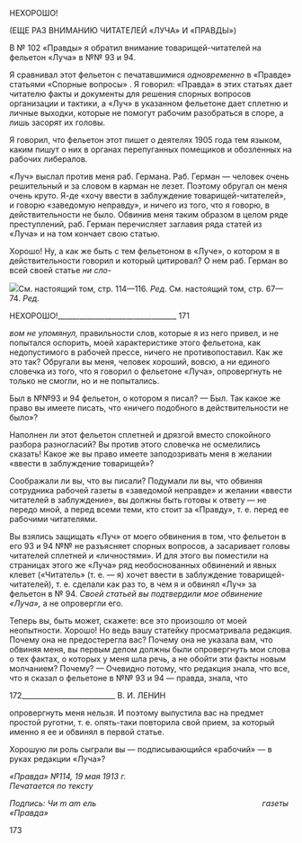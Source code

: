 НЕХОРОШО!

(ЕЩЕ РАЗ ВНИМАНИЮ ЧИТАТЕЛЕЙ «ЛУЧА» И «ПРАВДЫ»)

В № 102 «Правды» я обратил внимание товарищей-читателей на фельетон «Луча» в №№ 93 и 94.

Я сравнивал этот фельетон с печатавшимися _одновременно_ в «Правде» статьями «Спорные вопросы» . Я говорил: «Правда» в этих статьях дает читателю факты и до­кументы для решения спорных вопросов организации и тактики, а «Луч» в указанном фельетоне дает сплетню и личные выходки, которые не помогут рабочим разобраться в споре, а лишь засорят их головы.

Я говорил, что фельетон этот пишет о деятелях 1905 года тем языком, каким пишут о них в органах перепуганных помещиков и обозленных на рабочих либералов.

«Луч» выслал против меня раб. Германа. Раб. Герман — человек очень решительный и за словом в карман не лезет. Поэтому обругал он меня очень круто. Я-де «хочу ввести в заблуждение товарищей-читателей», и говорю «заведомую неправду», и ничего из того, что я говорю, в действительности не было. Обвинив меня таким образом в целом ряде преступлений, раб. Герман перечисляет заглавия ряда статей из «Луча» и на том кончает свою статью.

Хорошо! Ну, а как же быть с тем фельетоном в «Луче», о котором я в действитель­ности говорил и который цитировал? О нем раб. Герман во всей своей статье _ни сло-_

![](file:///C:/Users/bot32/AppData/Local/Temp/msohtmlclip1/01/clip_image001.png)См. настоящий том, стр. 114—116. _Ред._ См. настоящий том, стр. 67—74. _Ред._

  

НЕХОРОШО!_________________________________ 171

_вом не упомянул,_ правильности слов, которые я из него привел, и не попытался оспо­рить, моей характеристике этого фельетона, как недопустимого в рабочей прессе, ниче­го не противопоставил. Как же это так? Обругали вы меня, человек хороший, вовсю, а ни единого словечка из того, что я говорил о фельетоне «Луча», опровергнуть не толь­ко не смогли, но и не попытались.

Был в №№93 и 94 фельетон, о котором я писал? — Был. Так какое же право вы имеете писать, что «ничего подобного в действительности не было»?

Наполнен ли этот фельетон сплетней и дрязгой вместо спокойного разбора разногла­сий? Вы против этого словечка не осмелились сказать! Какое же вы право имеете запо­дозривать меня в желании «ввести в заблуждение товарищей»?

Соображали ли вы, что вы писали? Подумали ли вы, что обвиняя сотрудника рабо­чей газеты в «заведомой неправде» и желании «ввести читателей в заблуждение», вы должны быть готовы к ответу — не передо мной, а перед всеми теми, кто стоит за «Правду», т. е. перед ее рабочими читателями.

Вы взялись защищать «Луч» от моего обвинения в том, что фельетон в его 93 и 94 №№ не разъясняет спорных вопросов, а засаривает головы читателей сплетней и «лич­ностями». И для этого вы поместили на страницах этого же «Луча» ряд необоснован­ных обвинений и явных клевет («Читатель» (т. е. — я) хочет ввести в заблуждение то­варищей-читателей), т. е. сделали как раз то, в чем я и обвинял «Луч» за фельетон в № 94. _Своей статьей вы подтвердили мое обвинение «Луча»,_ а не опровергли его.

Теперь вы, быть может, скажете: все это произошло от моей неопытности. Хорошо! Но ведь вашу статейку просматривала редакция. Почему она не предостерегла вас? По­чему она не указала вам, что обвиняя меня, вы первым делом должны были опроверг­нуть мои слова о тех фактах, о которых у меня шла речь, а не обойти эти факты новым молчанием? Почему? — Очевидно потому, что редакция знала, что все, что я сказал о фельетоне в №№ 93 и 94 — правда, знала, что

  

172__________________________ В. И. ЛЕНИН

опровергнуть меня нельзя. И поэтому выпустила вас на предмет простой руготни, т. е. опять-таки повторила свой прием, за который именно я ее и обвинял в первой статье.

Хорошую ли роль сыграли вы — подписывающийся «рабочий» — в руках редакции «Луча»?

_«Правда» №114, 19 мая 1913 г.                                                              Печатается по тексту_

_Подпись: Чи_ _m_ _am_ _ель                                                                           газеты «Правда»_

  

173